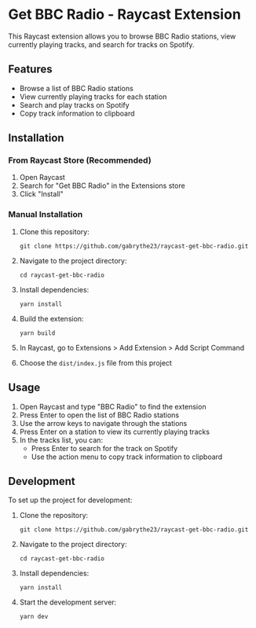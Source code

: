 # Get BBC Radio - Raycast Extension

This Raycast extension allows you to browse BBC Radio stations, view currently playing tracks, and search for tracks on Spotify.

## Features

- Browse a list of BBC Radio stations
- View currently playing tracks for each station
- Search and play tracks on Spotify
- Copy track information to clipboard

## Installation

### From Raycast Store (Recommended)

1. Open Raycast
2. Search for "Get BBC Radio" in the Extensions store
3. Click "Install"

### Manual Installation

1. Clone this repository:

   ```
   git clone https://github.com/gabrythe23/raycast-get-bbc-radio.git
   ```

2. Navigate to the project directory:

   ```
   cd raycast-get-bbc-radio
   ```

3. Install dependencies:

   ```
   yarn install
   ```

4. Build the extension:

   ```
   yarn build
   ```

5. In Raycast, go to Extensions > Add Extension > Add Script Command
6. Choose the `dist/index.js` file from this project

## Usage

1. Open Raycast and type "BBC Radio" to find the extension
2. Press Enter to open the list of BBC Radio stations
3. Use the arrow keys to navigate through the stations
4. Press Enter on a station to view its currently playing tracks
5. In the tracks list, you can:
   - Press Enter to search for the track on Spotify
   - Use the action menu to copy track information to clipboard

## Development

To set up the project for development:

1. Clone the repository:

   ```
   git clone https://github.com/gabrythe23/raycast-get-bbc-radio.git
   ```

2. Navigate to the project directory:

   ```
   cd raycast-get-bbc-radio
   ```

3. Install dependencies:

   ```
   yarn install
   ```

4. Start the development server:

   ```
   yarn dev
   ```

